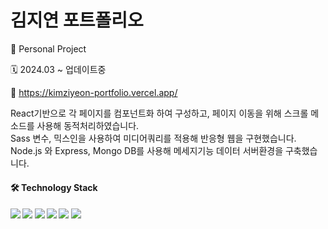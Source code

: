 # 김지연 포트폴리오
<p> 👤 Personal Project</p>
<p> 🗓️ 2024.03 ~ 업데이트중</p>
<p>
  🔗 <a href="https://kimziyeon-portfolio.vercel.app/" target="_blank" > https://kimziyeon-portfolio.vercel.app/</a>
</p>

<p>
React기반으로 각 페이지를 컴포넌트화 하여 구성하고, 페이지 이동을 위해 스크롤 메소드를 사용해 동적처리하였습니다.<br/>
Sass 변수, 믹스인을 사용하여 미디어쿼리를 적용해 반응형 웹을 구현했습니다.<br/>
Node.js 와 Express, Mongo DB를 사용해 메세지기능 데이터 서버환경을 구축했습니다.
</p>


<h4> 🛠️ Technology Stack<h4>
<img src="https://img.shields.io/badge/react-61DAFB?style=flat-square&logo=react&logoColor=white"/>
<img src="https://img.shields.io/badge/typescript-3178C6?style=flat-square&logo=typescript&logoColor=white"/>
<img src="https://img.shields.io/badge/Sass-CC6699?style=flat-square&logo=sass&logoColor=white"/>
<img src="https://img.shields.io/badge/MongoDB-47A248?style=flat-square&logo=MongoDB&logoColor=white"/>
<img src="https://img.shields.io/badge/Vercel-000000?style=flat-square&logo=Vercel&logoColor=white"/>
<img src="https://img.shields.io/badge/figma-F24E1E?style=flat-square&logo=figma&logoColor=white"/>
